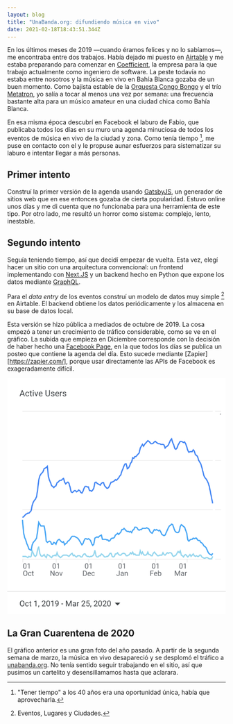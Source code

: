 ```yaml
---
layout: blog
title: "UnaBanda.org: difundiendo música en vivo"
date: 2021-02-18T18:43:51.344Z
---
```

En los últimos meses de 2019 —cuando éramos felices y no lo sabíamos—, me encontraba entre dos trabajos. Había dejado mi puesto en [Airtable](https://airtable.com) y me estaba preparando para comenzar en [Coefficient](https://coefficient.io), la empresa para la que trabajo actualmente como ingeniero de software. La peste todavía no estaba entre nosotros y la música en vivo en Bahía Blanca gozaba de un buen momento. Como bajista estable de la [Orquesta Congo Bongo](https://www.youtube.com/watch?v=HsU64wzYlWs) y el trío [Metatron](https://www.youtube.com/watch?v=GjUDaoh2Irk), yo salía a tocar al menos una vez por semana: una frecuencia bastante alta para un músico amateur en una ciudad chica como Bahía Blanca.

En esa misma época descubrí en Facebook el laburo de Fabio, que publicaba todos los días en su muro una agenda minuciosa de todos los eventos de música en vivo de la ciudad y zona. Como tenía tiempo [^1], me puse en contacto con el y le propuse aunar esfuerzos para sistematizar su laburo e intentar llegar a más personas. 

## Primer intento

Construí la primer versión de la agenda usando [GatsbyJS](https://www.gatsbyjs.com/), un generador de sitios web que en ese entonces gozaba de cierta popularidad. Estuvo online unos días y me di cuenta que no funcionaba para una herramienta de este tipo. Por otro lado, me resultó un horror como sistema: complejo, lento, inestable.


## Segundo intento

Seguía teniendo tiempo, así que decidí empezar de vuelta. Esta vez, elegí hacer un sitio con una arquitectura convencional: un frontend implementando con [Next.JS](https://nextjs.org/) y un backend hecho en Python que expone los datos mediante [GraphQL](https://graphql.org).

Para el _data entry_ de los eventos construí un modelo de datos muy simple [^2] en Airtable. El backend obtiene los datos periódicamente y los almacena en su base de datos local.

Esta versión se hizo pública a mediados de octubre de 2019. La cosa empezó a tener un crecimiento de tráfico considerable, como se ve en el gráfico. La subida que empieza en Diciembre corresponde con la decisión de haber hecho una [Facebook Page](https://www.facebook.com/unabandaorg), en la que todos los días se publica un posteo que contiene la agenda del día. Esto sucede mediante [Zapier][https://zapier.com/], porque usar directamente las APIs de Facebook es exageradamente difícil.

![Grafico de usarios activos desde Octubre de 2019 hasta Marzo de 2020](/wp-content/uploads/unabanda-users.png "Veniamos bien y aparecio COVID")

## La Gran Cuarentena de 2020

El gráfico anterior es una gran foto del año pasado. A partir de la segunda semana de marzo, la música en vivo desapareció y se desplomó el tráfico a [unabanda.org](https://unabanda.org). No tenía sentido seguir trabajando en el sitio, así que pusimos un cartelito y desensillamamos hasta que aclarara.



[^1]: "Tener tiempo" a los 40 años era una oportunidad única, había que aprovecharla.
[^2]: Eventos, Lugares y Ciudades.
